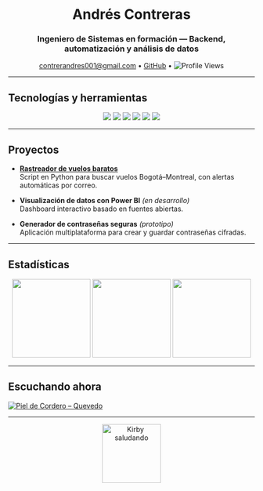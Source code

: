 <h1 align="center">Andrés Contreras</h1>
<h3 align="center">Ingeniero de Sistemas en formación — Backend, automatización y análisis de datos</h3>

<p align="center">
  <a href="mailto:contrerandres001@gmail.com">contrerandres001@gmail.com</a> • 
  <a href="https://github.com/AndresContreras1034">GitHub</a> • 
  <img src="https://komarev.com/ghpvc/?username=AndresContreras1034&label=Profile%20views&color=grey&style=flat" alt="Profile Views"/>
</p>

---

## Tecnologías y herramientas

<p align="center">
  <img src="https://img.shields.io/badge/Python-black?style=flat&logo=python&logoColor=white" />
  <img src="https://img.shields.io/badge/Java-black?style=flat&logo=java&logoColor=white" />
  <img src="https://img.shields.io/badge/MySQL-black?style=flat&logo=mysql&logoColor=white" />
  <img src="https://img.shields.io/badge/Spring_Boot-black?style=flat&logo=springboot&logoColor=white" />
  <img src="https://img.shields.io/badge/JavaScript-black?style=flat&logo=javascript&logoColor=white" />
  <img src="https://img.shields.io/badge/Git-black?style=flat&logo=git&logoColor=white" />
</p>

---

## Proyectos

- **[Rastreador de vuelos baratos](https://github.com/AndresContreras1034/rastreador_vuelos)**  
  Script en Python para buscar vuelos Bogotá–Montreal, con alertas automáticas por correo.

- **Visualización de datos con Power BI** *(en desarrollo)*  
  Dashboard interactivo basado en fuentes abiertas.

- **Generador de contraseñas seguras** *(prototipo)*  
  Aplicación multiplataforma para crear y guardar contraseñas cifradas.

---

## Estadísticas

<p align="center">
  <img height="160" src="https://github-readme-stats.vercel.app/api?username=AndresContreras1034&show_icons=true&theme=dark&include_all_commits=true&count_private=true&hide_title=true" />
  <img height="160" src="https://github-readme-streak-stats.herokuapp.com/?user=AndresContreras1034&theme=dark&hide_title=true" />
  <img height="160" src="https://github-readme-stats.vercel.app/api/top-langs/?username=AndresContreras1034&layout=compact&theme=dark&hide_title=true" />
</p>

---

## Escuchando ahora

[![Piel de Cordero – Quevedo](https://img.shields.io/badge/Now_Playing-Piel_de_Cordero-black?style=for-the-badge&logo=spotify&logoColor=1DB954)](https://open.spotify.com/track/7pofG9kjEbLdaY3OkqP25m)

---

<p align="center">
  <img src="https://media.tenor.com/SVbG3gqVMBgAAAAj/kirby-wave.gif" width="120px" alt="Kirby saludando" />
</p>
